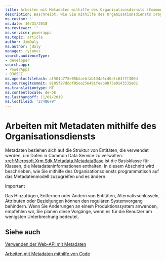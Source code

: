 ```yaml
---
title: Arbeiten mit Metadaten mithilfe des Organisationsdiensts (Common Data Service) | Microsoft-Dokumentation
description: Beschreibt, wie Sie mithilfe des Organisationsdiensts programmatisch auf das Metadatenmodell zuzugreifen und es ändern
ms.custom: ''
ms.date: 10/31/2018
ms.reviewer: ''
ms.service: powerapps
ms.topic: article
author: JimDaly
ms.author: jdaly
manager: ryjones
search.audienceType:
- developer
search.app:
- PowerApps
- D365CE
ms.openlocfilehash: af501b775e05bdaebfab134a6c40afc64f7f300d
ms.sourcegitcommit: 8185f87dddf05ee256491feab9873e9143535e02
ms.translationtype: HT
ms.contentlocale: de-DE
ms.lasthandoff: 11/01/2019
ms.locfileid: "2748679"
---
```

# <a name="work-with-metadata-using-the-organization-service"></a>Arbeiten mit Metadaten mithilfe des Organisationsdiensts

Metadaten beziehen sich auf die Struktur von Entitäten, die verwendet werden, um Daten in Common Data Service zu verwalten. <xref:Microsoft.Xrm.Sdk.Metadata.MetadataBase> ist die Basisklasse für Klassen, die Metadateninformationen enthalten. In diesem Abschnitt wird beschrieben, wie Sie mithilfe des Organisationsdiensts programmatisch auf das Metadatenmodell zuzugreifen und es ändern.

> [!IMPORTANT]
> Das Hinzufügen, Entfernen oder Ändern von Entitäten, Alternativschlüsseln, Attributen oder Beziehungen können den regulären Systemvorgang behindern. Wenn Sie Änderungen an einem Produktionssystem anwenden, empfehlen wir, Sie planen diese Vorgänge, wenn es für die Benutzer am wenigsten Unterbrechung bedeutet.

## <a name="see-also"></a>Siehe auch

[Verwenden der Web-API mit Metadaten](../webapi/use-web-api-metadata.md)

[Arbeiten mit Metadaten mithilfe von Code](../metadata-services.md)